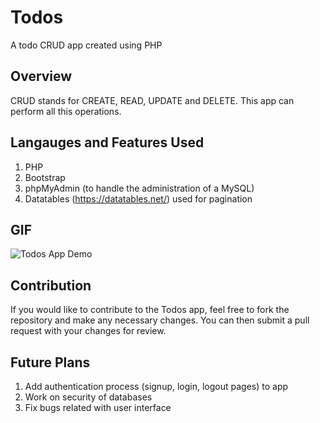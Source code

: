 # Todos
 A todo CRUD app created using PHP 

## Overview 
CRUD stands for CREATE, READ, UPDATE and DELETE. This app can perform all this operations.

## Langauges and Features Used
1. PHP 
2. Bootstrap 
3. phpMyAdmin (to handle the administration of a MySQL)
4. Datatables (https://datatables.net/) used for pagination

## GIF
![Todos App Demo](https://github.com/)

## Contribution
If you would like to contribute to the Todos app, feel free to fork the repository and make any necessary changes. You can then submit a pull request with your changes for review.

## Future Plans
1. Add authentication process (signup, login, logout pages) to app
2. Work on security of databases
3. Fix bugs related with user interface
